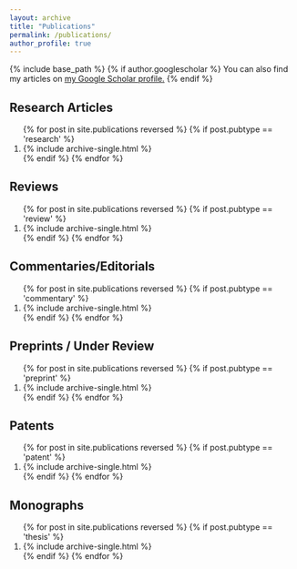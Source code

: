```yaml
---
layout: archive
title: "Publications"
permalink: /publications/
author_profile: true
---
```


{% include base_path %}
{% if author.googlescholar %}
You can also find my articles on <u><a href="{{author.googlescholar}}">my Google Scholar profile</a>.</u>
{% endif %}

Research Articles
---
<ol>
{% for post in site.publications reversed %}
  {% if post.pubtype == 'research' %}
     <li> {% include archive-single.html %} </li>
  {% endif %}
{% endfor %}
</ol>

Reviews
---
<ol>
{% for post in site.publications reversed %}
  {% if post.pubtype == 'review' %} 
  <li>    {% include archive-single.html %} </li>
  {% endif %}
{% endfor %}
</ol>

Commentaries/Editorials
---
<ol>
{% for post in site.publications reversed %}
  {% if post.pubtype == 'commentary' %} 
  <li>    {% include archive-single.html %} </li>
  {% endif %}
{% endfor %}
</ol>

Preprints / Under Review
---
<ol>
{% for post in site.publications reversed %}
  {% if post.pubtype == 'preprint' %}
      <li> {% include archive-single.html %} </li>
  {% endif %}
{% endfor %}
</ol>

Patents
---
<ol>
{% for post in site.publications reversed %}
  {% if post.pubtype == 'patent' %}
   <li>   {% include archive-single.html %} </li>
  {% endif %}
{% endfor %}
</ol>

Monographs
---
<ol>
{% for post in site.publications reversed %}
  {% if post.pubtype == 'thesis' %}
   <li>   {% include archive-single.html %} </li>
  {% endif %}
{% endfor %}
</ol>
